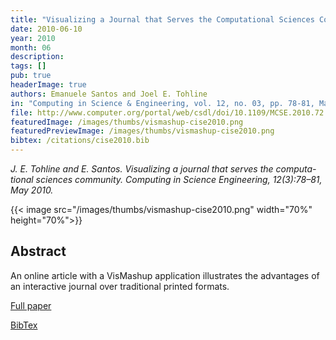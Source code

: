 ```yaml
---
title: "Visualizing a Journal that Serves the Computational Sciences Community"
date: 2010-06-10
year: 2010
month: 06
description:
tags: []
pub: true
headerImage: true
authors: Emanuele Santos and Joel E. Tohline
in: "Computing in Science & Engineering, vol. 12, no. 03, pp. 78-81, May/June"
file: http://www.computer.org/portal/web/csdl/doi/10.1109/MCSE.2010.72
featuredImage: /images/thumbs/vismashup-cise2010.png
featuredPreviewImage: /images/thumbs/vismashup-cise2010.png
bibtex: /citations/cise2010.bib
---
```


*J. E. Tohline and E. Santos. Visualizing a journal that serves the computa- tional sciences community. Computing in Science Engineering, 12(3):78–81, May 2010.*

{{< image src="/images/thumbs/vismashup-cise2010.png" width="70%" height="70%">}}

## Abstract
An online article with a VisMashup application illustrates the advantages of an interactive journal over traditional printed formats.

[Full paper](http://www.computer.org/portal/web/csdl/doi/10.1109/MCSE.2010.72)

[BibTex](/citations/cise2010.bib) 